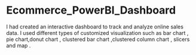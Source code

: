# Ecommerce_PowerBI_Dashboard
I had created an interactive dashboard to track and analyze online sales data.
I used different types of customized visualization such as bar chart , pie chart,donut chart , clustered bar chart ,clustered column chart , slicers and map .
